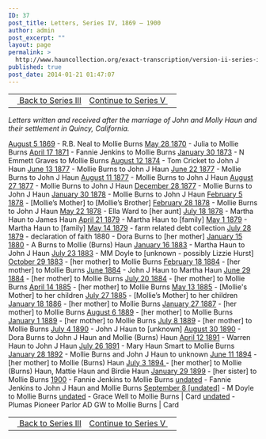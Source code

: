 ```yaml
---
ID: 37
post_title: Letters, Series IV, 1869 – 1900
author: admin
post_excerpt: ""
layout: page
permalink: >
  http://www.hauncollection.org/exact-transcription/version-ii-series-iv/
published: true
post_date: 2014-01-21 01:47:07
---
```

<table style="width: 100%;" align="center">
<tbody>
<tr>
<td><a href="http://www.hauncollection.org/version-2/version-ii-series-iii/"><img src="https://lh3.googleusercontent.com/-EFJpxxNiPNw/VqgtWBCZrMI/AAAAAAAAAFU/WfY4lPFWWkg/s800-Ic42/Soeb-Plain-Arrows-8-10px.png" alt="" width="10" height="10" /> Back to Series III</a></td>
<td style="text-align: right;"><a href="http://www.hauncollection.org/version-2/version-ii-series-v/">Continue to Series V <img src="https://lh3.googleusercontent.com/-67k0cYlpXHw/VqgtWKz1MXI/AAAAAAAAAFU/k9PW_Piyurk/s800-Ic42/Soeb-Plain-Arrows-5-10px.png" alt="" width="10" height="10" /></a></td>
</tr>
</tbody>
</table>
<em>Letters written and received after the marriage of John and Molly Haun and their settlement in Quincy, California.</em>

<a href="http://www.hauncollection.org/version-2/version-ii-series-iv/august-5-1869/">August 5 1869</a> - R.B. Neal to Mollie Burns
<a href="http://www.hauncollection.org/version-2/version-ii-series-iv/may-28-1870/">May 28 1870</a> - Julia to Mollie Burns
<a href="http://www.hauncollection.org/version-2/version-ii-series-iv/april-17-1871/">April 17 1871</a> - Fannie Jenkins to Mollie Burns
<a title="January 30 1873" href="http://www.hauncollection.org/version-2/version-ii-series-iv/january-30-1873/" target="_blank" rel="noopener noreferrer">January 30 1873</a> - N Emmett Graves to Mollie Burns
<a title="August 12 1874" href="http://www.hauncollection.org/version-2/version-ii-series-iv/august-12-1874/" target="_blank" rel="noopener noreferrer">August 12 1874</a> - Tom Cricket to John J Haun
<a title="June 13 1877" href="http://www.hauncollection.org/version-2/version-ii-series-iv/unknown-month-13-1877/" target="_blank" rel="noopener noreferrer">June 13 1877</a> - Mollie Burns to John J Haun
<a title="June 22 1877" href="http://www.hauncollection.org/version-2/version-ii-series-iv/june-22-1877/" target="_blank" rel="noopener noreferrer">June 22 1877</a> - Mollie Burns to John J Haun
<a title="August 11 1877" href="http://www.hauncollection.org/version-2/version-ii-series-iv/august-11-1877/" target="_blank" rel="noopener noreferrer">August 11 1877</a> - Mollie Burns to John J Haun
<a title="August 27 1877" href="http://www.hauncollection.org/version-2/version-ii-series-iv/august-27-1877/" target="_blank" rel="noopener noreferrer">August 27 1877</a> - Mollie Burns to John J Haun
<a title="December 28 1877" href="http://www.hauncollection.org/version-2/version-ii-series-iv/december-28-1877/" target="_blank" rel="noopener noreferrer">December 28 1877</a> - Mollie Burns to John J Haun
<a title="January 30 1878" href="http://www.hauncollection.org/version-2/version-ii-series-iv/january-30-1878/" target="_blank" rel="noopener noreferrer">January 30 1878</a> - Mollie Burns to John J Haun
<a title="February 5 1878" href="http://www.hauncollection.org/version-2/version-ii-series-iv/february-5-1878/" target="_blank" rel="noopener noreferrer">February 5 1878</a> - [Mollie’s Mother] to [Mollie’s Brother]
<a title="February 28 1878" href="http://www.hauncollection.org/version-2/version-ii-series-iv/february-28-1878/" target="_blank" rel="noopener noreferrer">February 28 1878</a> - Mollie Burns to John J Haun
<a title="May 22 1878" href="http://www.hauncollection.org/version-2/version-ii-series-iv/may-22-1878/" target="_blank" rel="noopener noreferrer">May 22 1878</a> - Ella Ward to [her aunt]
<a title="July 18 1878" href="http://www.hauncollection.org/version-2/version-ii-series-iv/july-18-1878/" target="_blank" rel="noopener noreferrer">July 18 1878</a> - Martha Haun to James Haun
<a title="April 21 1879" href="http://www.hauncollection.org/version-2/version-ii-series-iv/april-21-1879/" target="_blank" rel="noopener noreferrer">April 21 1879</a> - Martha Haun to [family]
<a title="May 1 1879" href="http://www.hauncollection.org/version-2/version-ii-series-iv/may-18-1879/" target="_blank" rel="noopener noreferrer">May 1 1879</a> - Martha Haun to [family]
<a title="May 14 1879" href="http://www.hauncollection.org/version-2/version-ii-series-iv/may-14-1879/" target="_blank" rel="noopener noreferrer">May 14 1879</a> - farm related debt collection
<a title="Declaration of Faith, July 28 1879" href="http://www.hauncollection.org/version-2/version-ii-series-iv/declaration-of-faith-july-28-1879/" target="_blank" rel="noopener noreferrer">July 28 1879</a> - declaration of faith
1880 - Dora Burns to [her mother]
<a title="January 15 1880" href="http://www.hauncollection.org/version-2/version-ii-series-iv/january-15-1880/" target="_blank" rel="noopener noreferrer">January 15 1880</a> - A Burns to Mollie (Burns) Haun
<a title="January 16 1883" href="http://www.hauncollection.org/version-2/version-ii-series-iv/january-16-1883/" target="_blank" rel="noopener noreferrer">January 16 1883</a> - Martha Haun to John J Haun
<a title="July 23 1863" href="http://www.hauncollection.org/version-2/version-ii-series-iii/july-23-1863/" target="_blank" rel="noopener noreferrer">July 23 1883</a> - MM Doyle to [unknown - possibly Lizzie Hurst]
<a title="October 29 1883" href="http://www.hauncollection.org/version-2/version-ii-series-iv/october-29-1883/" target="_blank" rel="noopener noreferrer">October 29 1883</a> - [her mother] to Mollie Burns
<a title="February 18 1884" href="http://www.hauncollection.org/version-2/version-ii-series-iv/february-18-1884/" target="_blank" rel="noopener noreferrer">February 18 1884</a> - [her mother] to Mollie Burns
<a title="June 1884" href="http://www.hauncollection.org/version-2/version-ii-series-iv/june-1884/" target="_blank" rel="noopener noreferrer">June 1884</a> - John J Haun to Martha Haun
<a title="June 28 1884" href="http://www.hauncollection.org/version-2/version-ii-series-iv/june-28-1884/" target="_blank" rel="noopener noreferrer">June 29 1884</a> - [her mother] to Mollie Burns
<a title="July 20 1884" href="http://www.hauncollection.org/version-2/version-ii-series-iv/july-20-1884/" target="_blank" rel="noopener noreferrer">July 20 1884</a> - [her mother] to Mollie Burns
<a title="April 14 1885" href="http://www.hauncollection.org/version-2/version-ii-series-iv/april-14-1885/" target="_blank" rel="noopener noreferrer">April 14 1885</a> - [her mother] to Mollie Burns
<a title="May 13 1885" href="http://www.hauncollection.org/version-2/version-ii-series-iv/may-13-1885/" target="_blank" rel="noopener noreferrer">May 13 1885</a> - [Mollie's Mother] to her children
<a title="July 27 1885" href="http://www.hauncollection.org/version-2/version-ii-series-iv/july-27-1885/" target="_blank" rel="noopener noreferrer">July 27 1885</a> - [Mollie’s Mother] to her children
<a title="January 18 1886" href="http://www.hauncollection.org/version-2/version-ii-series-iv/january-18-1886/" target="_blank" rel="noopener noreferrer">January 18 1886</a> - [her mother] to Mollie Burns
<a title="January 27 1887" href="http://www.hauncollection.org/version-2/version-ii-series-iv/january-27-1887/" target="_blank" rel="noopener noreferrer">January 27 1887</a> - [her mother] to Mollie Burns
<a title="August 6 1889" href="http://www.hauncollection.org/version-2/version-ii-series-iv/august-6-1889/" target="_blank" rel="noopener noreferrer">August 6 1889</a> - [her mother] to Mollie Burns
<a title="January 1 1889" href="http://www.hauncollection.org/version-2/version-ii-series-iv/january-1-1889/" target="_blank" rel="noopener noreferrer">January 1 1889</a> - [her mother] to Mollie Burns
<a title="July 8 1889" href="http://www.hauncollection.org/version-2/version-ii-series-iv/july-8-1889/" target="_blank" rel="noopener noreferrer">July 8 1889</a> - [her mother] to Mollie Burns
<a title="July 4 1890" href="http://www.hauncollection.org/version-2/version-ii-series-iv/july-4-1890/" target="_blank" rel="noopener noreferrer">July 4 1890</a> - John J Haun to [unknown]
<a title="August 30 [year unkown]" href="http://www.hauncollection.org/version-2/version-ii-series-iv/august-30-year-unkown/" target="_blank" rel="noopener noreferrer">August 30 1890</a> - Dora Burns to John J Haun and Mollie (Burns) Haun
<a title="April 12 1891" href="http://www.hauncollection.org/version-2/version-ii-series-iv/april-12-1891/" target="_blank" rel="noopener noreferrer">April 12 1891</a> - Warren Haun to John J Haun
<a title="July 26 1891" href="http://www.hauncollection.org/version-2/version-ii-series-iv/july-26-1891/" target="_blank" rel="noopener noreferrer">July 26 1891</a> - Mary Haun Smart to Mollie Burns
<a href="http://www.hauncollection.org/exact-transcription/version-ii-series-iv/undated/" target="_blank" rel="noopener noreferrer">January 28 1892</a> - Mollie Burns and John J Haun to unknown
<a title="June 11 1894" href="http://www.hauncollection.org/version-2/version-ii-series-iv/june-11-1894/" target="_blank" rel="noopener noreferrer">June 11 1894</a> - [her mother] to Mollie (Burns) Haun
<a title="July 3 1894" href="http://www.hauncollection.org/version-2/version-ii-series-iv/july-3-1894/" target="_blank" rel="noopener noreferrer">July 3 1894 </a>- [her mother] to Mollie (Burns) Haun, Mattie Haun and Birdie Haun
<a title="January 29 1899" href="http://www.hauncollection.org/version-2/version-ii-series-iv/january-28-1899/" target="_blank" rel="noopener noreferrer">January 29 1899</a> - [her sister] to Mollie Burns
<a title="[unknown month] 27 1900" href="http://www.hauncollection.org/version-2/version-ii-series-iv/unknown-month-27-1900/" target="_blank" rel="noopener noreferrer">1900</a> - Fannie Jenkins to Mollie Burns
<a href="http://www.hauncollection.org/version-2/version-ii-series-iv/5747-2/" target="_blank" rel="noopener noreferrer">undated</a> - Fannie Jenkins to John J Haun and Mollie Burns
<a title="September 8 [unknown year]" href="http://www.hauncollection.org/version-2/version-ii-series-iv/september-8-unknown-year/" target="_blank" rel="noopener noreferrer">September 8 [undated]</a> - M Doyle to Mollie Burns
<a href="http://www.hauncollection.org/version-2/version-ii-series-iv/undated-card/" target="_blank" rel="noopener noreferrer">undated</a> - Grace Well to Mollie Burns | Card
<a href="http://www.hauncollection.org/version-2/version-ii-series-iv/undated-card-2/" target="_blank" rel="noopener noreferrer">undated</a> - Plumas Pioneer Parlor AD GW to Mollie Burns | Card
<table style="width: 100%;" align="center">
<tbody>
<tr>
<td><a href="http://www.hauncollection.org/version-2/version-ii-series-iii/"><img src="https://lh3.googleusercontent.com/-EFJpxxNiPNw/VqgtWBCZrMI/AAAAAAAAAFU/WfY4lPFWWkg/s800-Ic42/Soeb-Plain-Arrows-8-10px.png" alt="" width="10" height="10" /> Back to Series III</a></td>
<td style="text-align: right;"><a href="http://www.hauncollection.org/version-2/version-ii-series-v/">Continue to Series V <img src="https://lh3.googleusercontent.com/-67k0cYlpXHw/VqgtWKz1MXI/AAAAAAAAAFU/k9PW_Piyurk/s800-Ic42/Soeb-Plain-Arrows-5-10px.png" alt="" width="10" height="10" /></a></td>
</tr>
</tbody>
</table>